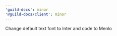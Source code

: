 ```yaml
---
'guild-docs': minor
'@guild-docs/client': minor
---
```


Change default text font to Inter and code to Menlo
